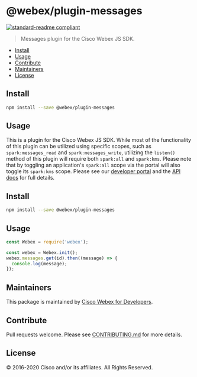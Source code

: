 # @webex/plugin-messages

[![standard-readme compliant](https://img.shields.io/badge/readme%20style-standard-brightgreen.svg?style=flat-square)](https://github.com/RichardLitt/standard-readme)

> Messages plugin for the Cisco Webex JS SDK.

- [Install](#install)
- [Usage](#usage)
- [Contribute](#contribute)
- [Maintainers](#maintainers)
- [License](#license)

## Install

```bash
npm install --save @webex/plugin-messages
```

## Usage

This is a plugin for the Cisco Webex JS SDK. While most of the functionality of this plugin can be utilized using specific scopes, such as `spark:messages_read` and `spark:messages_write`, utilizing the `listen()` method of this plugin will require both `spark:all` and `spark:kms`. Please note that by toggling an application's `spark:all` scope via the portal will also toggle its `spark:kms` scope. Please see our [developer portal](https://developer.webex.com/) and the [API docs](https://webex.github.io/webex-js-sdk/api/) for full details.

## Install

```bash
npm install --save @webex/plugin-messages
```

## Usage

```js
const Webex = require('webex');

const webex = Webex.init();
webex.messages.get(id).then((message) => {
  console.log(message);
});
```

## Maintainers

This package is maintained by [Cisco Webex for Developers](https://developer.webex.com/).

## Contribute

Pull requests welcome. Please see [CONTRIBUTING.md](https://github.com/webex/webex-js-sdk/blob/master/CONTRIBUTING.md) for more details.

## License

© 2016-2020 Cisco and/or its affiliates. All Rights Reserved.
